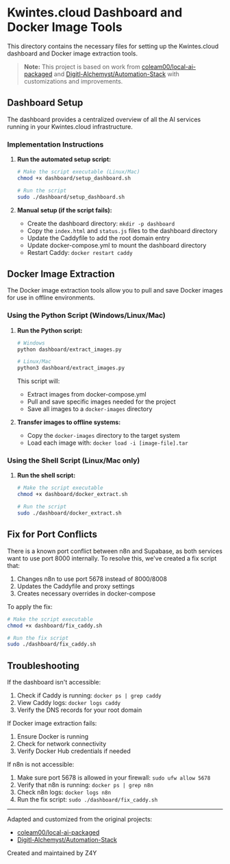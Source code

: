 # Kwintes.cloud Dashboard and Docker Image Tools

This directory contains the necessary files for setting up the Kwintes.cloud dashboard and Docker image extraction tools.

> **Note:** This project is based on work from [coleam00/local-ai-packaged](https://github.com/coleam00/local-ai-packaged) and [Digitl-Alchemyst/Automation-Stack](https://github.com/Digitl-Alchemyst/Automation-Stack) with customizations and improvements.

## Dashboard Setup

The dashboard provides a centralized overview of all the AI services running in your Kwintes.cloud infrastructure.

### Implementation Instructions

1. **Run the automated setup script:**
   ```bash
   # Make the script executable (Linux/Mac)
   chmod +x dashboard/setup_dashboard.sh
   
   # Run the script
   sudo ./dashboard/setup_dashboard.sh
   ```

2. **Manual setup (if the script fails):**
   - Create the dashboard directory: `mkdir -p dashboard`
   - Copy the `index.html` and `status.js` files to the dashboard directory
   - Update the Caddyfile to add the root domain entry
   - Update docker-compose.yml to mount the dashboard directory
   - Restart Caddy: `docker restart caddy`

## Docker Image Extraction

The Docker image extraction tools allow you to pull and save Docker images for use in offline environments.

### Using the Python Script (Windows/Linux/Mac)

1. **Run the Python script:**
   ```bash
   # Windows
   python dashboard/extract_images.py
   
   # Linux/Mac
   python3 dashboard/extract_images.py
   ```

   This script will:
   - Extract images from docker-compose.yml
   - Pull and save specific images needed for the project
   - Save all images to a `docker-images` directory

2. **Transfer images to offline systems:**
   - Copy the `docker-images` directory to the target system
   - Load each image with: `docker load -i [image-file].tar`

### Using the Shell Script (Linux/Mac only)

1. **Run the shell script:**
   ```bash
   # Make the script executable
   chmod +x dashboard/docker_extract.sh
   
   # Run the script
   sudo ./dashboard/docker_extract.sh
   ```

## Fix for Port Conflicts

There is a known port conflict between n8n and Supabase, as both services want to use port 8000 internally. To resolve this, we've created a fix script that:

1. Changes n8n to use port 5678 instead of 8000/8008
2. Updates the Caddyfile and proxy settings
3. Creates necessary overrides in docker-compose

To apply the fix:

```bash
# Make the script executable
chmod +x dashboard/fix_caddy.sh

# Run the fix script
sudo ./dashboard/fix_caddy.sh
```

## Troubleshooting

If the dashboard isn't accessible:
1. Check if Caddy is running: `docker ps | grep caddy`
2. View Caddy logs: `docker logs caddy`
3. Verify the DNS records for your root domain

If Docker image extraction fails:
1. Ensure Docker is running
2. Check for network connectivity
3. Verify Docker Hub credentials if needed

If n8n is not accessible:
1. Make sure port 5678 is allowed in your firewall: `sudo ufw allow 5678`
2. Verify that n8n is running: `docker ps | grep n8n`
3. Check n8n logs: `docker logs n8n`
4. Run the fix script: `sudo ./dashboard/fix_caddy.sh`

---

Adapted and customized from the original projects:
- [coleam00/local-ai-packaged](https://github.com/coleam00/local-ai-packaged)
- [Digitl-Alchemyst/Automation-Stack](https://github.com/Digitl-Alchemyst/Automation-Stack)

Created and maintained by Z4Y 